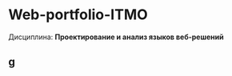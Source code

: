 # Web-portfolio-ITMO
Дисциплина: <b>Проектирование и анализ языков веб-решений</b></br><h2>
<a href="https://vk.com/">g</a>
